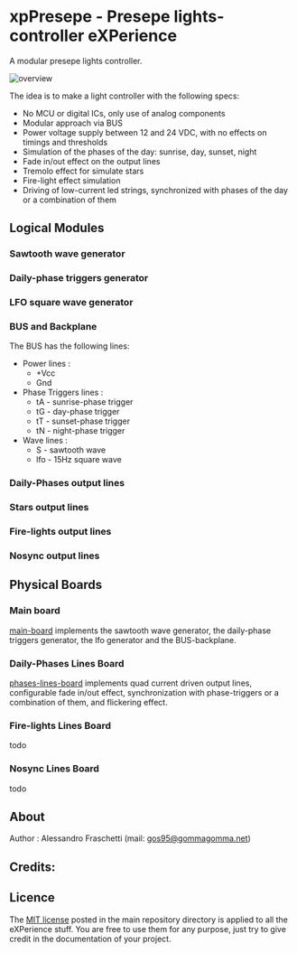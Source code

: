 # xpPresepe - Presepe lights-controller eXPerience
A modular presepe lights controller.

![overview](images/presepe-controller.jpg)

The idea is to make a light controller with the following specs:
- No MCU or digital ICs, only use of analog components
- Modular approach via BUS
- Power voltage supply between 12 and 24 VDC, with no effects on timings and thresholds
- Simulation of the phases of the day: sunrise, day, sunset, night
- Fade in/out effect on the output lines
- Tremolo effect for simulate stars
- Fire-light effect simulation
- Driving of low-current led strings, synchronized with phases of the day or a combination of them


## Logical Modules

### Sawtooth wave generator
### Daily-phase triggers generator
### LFO square wave generator
### BUS and Backplane
The BUS has the following lines:
* Power lines :
	* +Vcc
	* Gnd
* Phase Triggers lines :
	* tA - sunrise-phase trigger
	* tG - day-phase  trigger
	* tT - sunset-phase trigger
	* tN - night-phase trigger
* Wave lines :
	* S - sawtooth wave
	* lfo - 15Hz square wave
	
### Daily-Phases output lines
### Stars output lines
### Fire-lights output lines
### Nosync output lines


## Physical Boards

### Main board
[main-board](main-board) implements the sawtooth wave generator, the daily-phase triggers generator, the lfo generator and the BUS-backplane.

### Daily-Phases Lines Board
[phases-lines-board](phases-lines-board) implements quad current driven output lines, configurable fade in/out effect,
synchronization with phase-triggers or a combination of them, and flickering effect.

### Fire-lights Lines Board
todo

### Nosync Lines Board 
todo


## About
Author : Alessandro Fraschetti (mail: [gos95@gommagomma.net](mailto:gos95@gommagomma.net))


## Credits:


## Licence
The [MIT license](LICENSE) posted in the main repository directory is applied to all the eXPerience stuff.
You are free to use them for any purpose, just try to give credit in the documentation of your project.